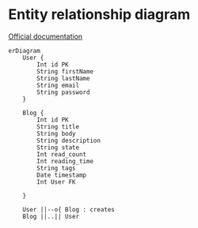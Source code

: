 # Entity relationship diagram

[Official documentation](https://mermaid-js.github.io/mermaid/#/entityRelationshipDiagram)


```mermaid
erDiagram
    User {
        Int id PK
        String firstName
        String lastName
        String email
        String password
    }

    Blog {
        Int id PK
        String title
		String body
		String description
		String state
		Int read_count
		Int reading_time
		String tags
		Date timestamp
		Int User FK

    }

    User ||--o{ Blog : creates
	Blog ||..|| User 
```
